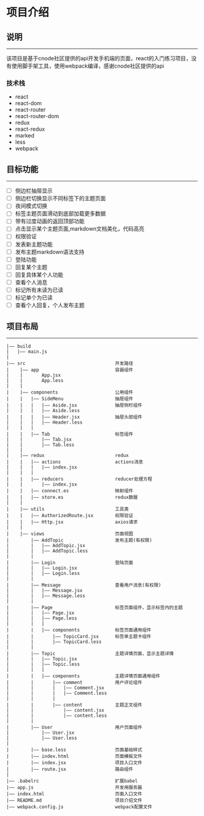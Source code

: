 # 项目介绍

## 说明
---
该项目是基于cnode社区提供的api开发手机端的页面，react的入门练习项目，没有使用脚手架工具，使用webpack编译，感谢cnode社区提供的api

### 技术栈

- react
- react-dom
- react-router
- react-router-dom
- redux
- react-redux
- marked
- less
- webpack

## 目标功能
---

- [ ] 侧边栏抽屉显示
- [ ] 侧边栏切换显示不同标签下的主题页面
- [ ] 夜间模式切换
- [ ] 标签主题页面滑动到底部加载更多数据
- [ ] 带有过度动画的返回顶部功能
- [ ] 点击显示某个主题页面,markdown文档美化，代码高亮
- [ ] 权限验证
- [ ] 发表新主题功能
- [ ] 发布主题markdown语法支持
- [ ] 登陆功能
- [ ] 回复某个主题
- [ ] 回复具体某个人功能
- [ ] 查看个人消息
- [ ] 标记所有未读为已读
- [ ] 标记单个为已读
- [ ] 查看个人回复，个人发布主题

## 项目布局
---

```
|—— build                              
|   |—— main.js
|
|—— src                                 开发路径
|    |—— app                            容器组件
|    |       App.jsx
|    |       App.less                   
|    |
|    |—— components                     公用组件
|    |   |—— SideMenu                   抽屉组件
|    |   |   |—— Aside.jsx              抽屉侧栏组件
|    |   |   |—— Aside.less
|    |   |   |—— Header.jsx             抽屉头部组件
|    |   |   |—— Header.less
|    |   |
|    |   |—— Tab                        标签组件
|    |       |—— Tab.jsx
|    |       |—— Tab.less
|    |
|    |—— redux                          redux
|    |   |—— actions                    actions消息
|    |   |   |—— index.jsx
|    |   |
|    |   |—— reducers                   reducer处理方程
|    |       |—— index.jsx
|    |   |—— connect.es                 映射组件
|    |   |—— store.es                   redux数据
|    |   
|    |—— utils                          工具类
|    |   |—— AuthorizedRoute.jsx        权限验证
|    |   |—— Http.jsx                   axios请求
|    |
|    |—— views                          页面视图
|        |—— AddTopic                   发布主题(有权限)
|        |   |—— AddTopic.jsx
|        |   |—— AddTopic.less
|        |
|        |—— Login                      登陆页面
|        |   |—— Login.jsx
|        |   |—— Login.less
|        |
|        |—— Message                    查看用户消息(有权限)
|        |   |—— Message.jsx
|        |   |—— Message.less
|        |
|        |—— Page                       标签页面组件，显示标签内的主题
|        |   |—— Page.jsx
|        |   |—— Page.less
|        |   |
|        |   |—— components             标签页面通用组件
|        |       |—— TopicCard.jsx      标签单主题卡组件
|        |       |—— TopicCard.less
|        |
|        |—— Topic                      主题详情页面，显示主题详情
|        |   |—— Topic.jsx
|        |   |—— Topic.less
|        |   |
|        |   |—— components             主题详情页面通用组件
|        |       |—— comment            用户评论组件
|        |       |   |—— Comment.jsx
|        |       |   |—— Comment.less
|        |       |
|        |       |—— content            主题正文组件
|        |           |—— content.jsx
|        |           |—— content.less
|        |
|        |—— User                       用户页面组件
|            |—— User.jsx
|            |—— User.less
|
|        |—— base.less                  页面基础样式
|        |—— index.html                 页面模板文件
|        |—— index.jsx                  项目入口文件
|        |—— route.jsx                  路由组件
|
|—— .babelrc                            扩展babel
|—— app.js                              开发用服务器
|—— index.html                          页面入口文件
|—— README.md                           项目介绍文件
|—— webpack.config.js                   webpack配置文件

```
